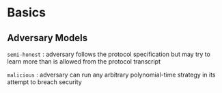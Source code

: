 # Basics

## Adversary Models

`semi-honest`
: adversary follows the protocol specification but may try to learn
  more than is allowed from the protocol transcript

`malicious`
: adversary can run any arbitrary polynomial-time strategy in its
  attempt to breach security
